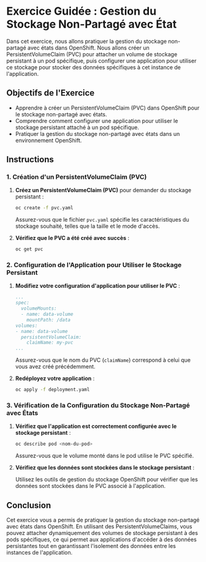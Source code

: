 # Exercice Guidée : Gestion du Stockage Non-Partagé avec État

Dans cet exercice, nous allons pratiquer la gestion du stockage non-partagé avec états dans OpenShift. Nous allons créer un PersistentVolumeClaim (PVC) pour attacher un volume de stockage persistant à un pod spécifique, puis configurer une application pour utiliser ce stockage pour stocker des données spécifiques à cet instance de l'application.

## Objectifs de l'Exercice

- Apprendre à créer un PersistentVolumeClaim (PVC) dans OpenShift pour le stockage non-partagé avec états.
- Comprendre comment configurer une application pour utiliser le stockage persistant attaché à un pod spécifique.
- Pratiquer la gestion du stockage non-partagé avec états dans un environnement OpenShift.

## Instructions

### 1. Création d'un PersistentVolumeClaim (PVC)

1. **Créez un PersistentVolumeClaim (PVC)** pour demander du stockage persistant :
   
   ```bash
   oc create -f pvc.yaml
   ```

   Assurez-vous que le fichier `pvc.yaml` spécifie les caractéristiques du stockage souhaité, telles que la taille et le mode d'accès.

2. **Vérifiez que le PVC a été créé avec succès** :
   
   ```bash
   oc get pvc
   ```

### 2. Configuration de l'Application pour Utiliser le Stockage Persistant

1. **Modifiez votre configuration d'application pour utiliser le PVC** :
   
   ```yaml
   ...
   spec:
     volumeMounts:
     - name: data-volume
       mountPath: /data
   volumes:
   - name: data-volume
     persistentVolumeClaim:
       claimName: my-pvc
   ...
   ```

   Assurez-vous que le nom du PVC (`claimName`) correspond à celui que vous avez créé précédemment.

2. **Redéployez votre application** :
   
   ```bash
   oc apply -f deployment.yaml
   ```

### 3. Vérification de la Configuration du Stockage Non-Partagé avec États

1. **Vérifiez que l'application est correctement configurée avec le stockage persistant** :
   
   ```bash
   oc describe pod <nom-du-pod>
   ```

   Assurez-vous que le volume monté dans le pod utilise le PVC spécifié.

2. **Vérifiez que les données sont stockées dans le stockage persistant** :
   
   Utilisez les outils de gestion du stockage OpenShift pour vérifier que les données sont stockées dans le PVC associé à l'application.

## Conclusion

Cet exercice vous a permis de pratiquer la gestion du stockage non-partagé avec états dans OpenShift. En utilisant des PersistentVolumeClaims, vous pouvez attacher dynamiquement des volumes de stockage persistant à des pods spécifiques, ce qui permet aux applications d'accéder à des données persistantes tout en garantissant l'isolement des données entre les instances de l'application.